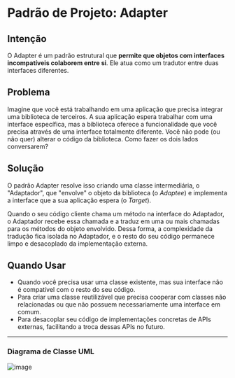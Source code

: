 # Padrão de Projeto: Adapter

## Intenção

O Adapter é um padrão estrutural que **permite que objetos com interfaces incompatíveis colaborem entre si**. Ele atua como um tradutor entre duas interfaces diferentes.

## Problema

Imagine que você está trabalhando em uma aplicação que precisa integrar uma biblioteca de terceiros. A sua aplicação espera trabalhar com uma interface específica, mas a biblioteca oferece a funcionalidade que você precisa através de uma interface totalmente diferente. Você não pode (ou não quer) alterar o código da biblioteca. Como fazer os dois lados conversarem?

## Solução

O padrão Adapter resolve isso criando uma classe intermediária, o "Adaptador", que "envolve" o objeto da biblioteca (o *Adaptee*) e implementa a interface que a sua aplicação espera (o *Target*).

Quando o seu código cliente chama um método na interface do Adaptador, o Adaptador recebe essa chamada e a traduz em uma ou mais chamadas para os métodos do objeto envolvido. Dessa forma, a complexidade da tradução fica isolada no Adaptador, e o resto do seu código permanece limpo e desacoplado da implementação externa.

## Quando Usar

* Quando você precisa usar uma classe existente, mas sua interface não é compatível com o resto do seu código.
* Para criar uma classe reutilizável que precisa cooperar com classes não relacionadas ou que não possuem necessariamente uma interface em comum.
* Para desacoplar seu código de implementações concretas de APIs externas, facilitando a troca dessas APIs no futuro.

---
### Diagrama de Classe UML

![image](https://github.com/user-attachments/assets/edc0f903-35d6-4063-9ae0-f7aa2be6db88)
